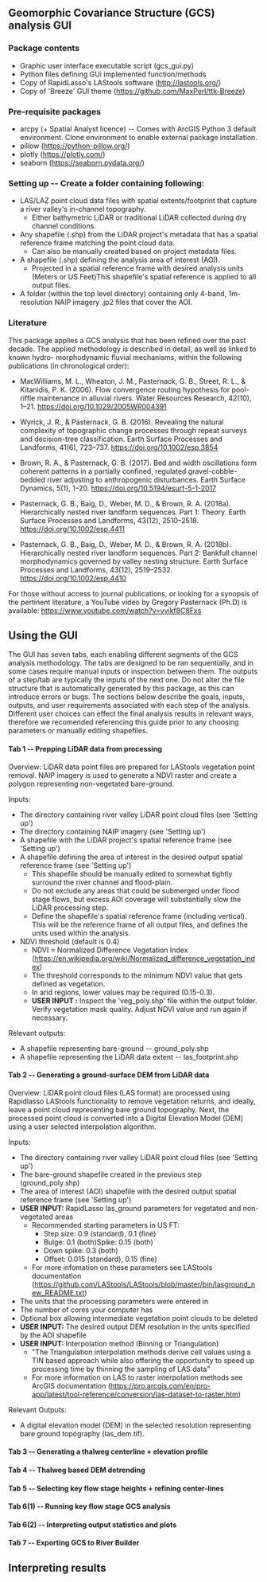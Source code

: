 ## Geomorphic Covariance Structure (GCS) analysis GUI

### Package contents
- Graphic user interface executable script (gcs_gui.py)
- Python files defining GUi implemented function/methods
- Copy of RapidLasso's LAStools software (http://lastools.org/)
- Copy of 'Breeze' GUI theme (https://github.com/MaxPerl/ttk-Breeze)

### Pre-requisite packages
- arcpy (+ Spatial Analyst licence)
-- Comes with ArcGIS Python 3 default environment. 
  Clone environment to enable external package installation. 
- pillow (https://python-pillow.org/)
- plotly (https://plotly.com/)
- seaborn (https://seaborn.pydata.org/)

### Setting up -- Create a folder containing following:
- LAS/LAZ point cloud data files with spatial extents/footprint that
  capture a river valley's in-channel topography. 
  - Either bathymetric LiDAR or traditional LiDAR collected during dry channel conditions.
- Any shapefile (.shp) from the LiDAR project's metadata that has a spatial reference frame matching the point cloud data.
  - Can also be manually created based on project metadata files.
- A shapefile (.shp) defining the analysis area of interest (AOI).
  -   Projected in a spatial reference frame with desired analysis units (Meters 
      or US Feet)This shapefile's spatial reference is applied to all output  files.
- A folder (within the top level directory) containing only 4-band, 1m- resolution
  NAIP imagery .jp2 files that cover the AOI. 


### Literature 
This package applies a GCS analysis that has been refined over the
past decade. The applied methodology is described in  detail, as well as linked to known hydro-
morphodynamic fluvial mechanisms, within the following publications (in chronological order):
- MacWilliams, M. L., Wheaton, J. M., Pasternack, G. B., Street, R. L., &amp; Kitanidis, P. K.
(2006). Flow convergence routing hypothesis for pool-riffle maintenance in alluvial
rivers. Water Resources Research, 42(10), 1–21.
https://doi.org/10.1029/2005WR004391
   

- Wyrick, J. R., &amp; Pasternack, G. B. (2016). Revealing the natural complexity of topographic
change processes through repeat surveys and decision-tree classification. Earth Surface
Processes and Landforms, 41(6), 723–737. https://doi.org/10.1002/esp.3854
  

- Brown, R. A., &amp; Pasternack, G. B. (2017). Bed and width oscillations form coherent
patterns in a partially confined, regulated gravel-cobble-bedded river adjusting to
anthropogenic disturbances. Earth Surface Dynamics, 5(1), 1–20.
https://doi.org/10.5194/esurf-5-1-2017
  

- Pasternack, G. B., Baig, D., Weber, M. D., &amp; Brown, R. A. (2018a). Hierarchically nested
river landform sequences. Part 1: Theory. Earth Surface Processes and Landforms,
43(12), 2510–2518. https://doi.org/10.1002/esp.4411
  

- Pasternack, G. B., Baig, D., Weber, M. D., &amp; Brown, R. A. (2018b). Hierarchically nested
river landform sequences. Part 2: Bankfull channel morphodynamics governed by
valley nesting structure. Earth Surface Processes and Landforms, 43(12), 2519–2532.
https://doi.org/10.1002/esp.4410

For those without access to  journal publications, or looking for a synopsis of the pertinent
literature, a YouTube video by Gregory Pasternack (Ph.D) is available: https://www.youtube.com/watch?v=yvikf8C8Fxs


## Using the GUI
The GUI has seven tabs, each enabling different segments of the GCS analysis methodology.
The tabs are designed to be ran sequentially, and in some cases require manual inputs or inspection between them.
The outputs of a step/tab are typically the inputs of the next one. Do not alter the file
structure that is automatically generated by this package, as this can introduce errors or bugs.
The sections below describe the goals, inputs, outputs, and user requirements associated with each step of the analysis.
Different user choices can effect the final analysis results in relevant ways, therefore we recomended referencing this
guide prior to any choosing parameters or manually editing shapefiles.


#### Tab 1 -- Prepping LiDAR data from processing
Overview: LiDAR data point files are prepared for LAStools vegetation point removal. NAIP imagery is used to generate 
a NDVI raster and create a polygon representing non-vegetated bare-ground.
 
Inputs:
- The directory containing river valley LiDAR point cloud files (see 'Setting up')
- The directory containing NAIP imagery (see 'Setting up')
- A shapefile with the LiDAR project's spatial reference frame (see 'Setting up')
- A shapefile defining the area of interest in the desired output spatial reference frame (see 'Setting up')
  - This shapefile should be manually edited to somewhat tightly surround the river channel and flood-plain.
  - Do not exclude any areas that could be submerged under flood stage flows, but excess AOI coverage will substantially 
    slow the LiDAR processing step.
  - Define the shapefile's spatial reference frame (including vertical). This will be the reference frame 
    of all output files, and defines the units used within the analysis.
- NDVI threshold (default is 0.4)
  - NDVI = Normalized Difference Vegetation Index (https://en.wikipedia.org/wiki/Normalized_difference_vegetation_index)
  - The threshold corresponds to the minimum NDVI value that gets defined as vegetation.
  - In arid regions, lower values may be required (0.15-0.3).
  - **USER INPUT :** Inspect the 'veg_poly.shp' file within the output folder. Verify vegetation mask
    quality. Adjust NDVI value and run again if necessary.

Relevant outputs: 
- A shapefile representing bare-ground -- ground_poly.shp 
- A shapefile representing the LiDAR data extent -- las_footprint.shp

#### Tab 2 -- Generating a ground-surface DEM from LiDAR data
Overview: LiDAR point cloud files (LAS format) are processed using Rapidlasso LAStools
functionality to remove vegetation returns, and ideally, leave a point cloud representing bare ground topography.
Next, the processed point cloud is converted into a Digital Elevation Model (DEM) using a user selected
interpolation algorithm.

Inputs:
  - The directory containing river valley LiDAR point cloud files (see 'Setting up')
  - The bare-ground shapefile created in the previous step (ground_poly.shp)
  - The area of interest (AOI) shapefile with the desired output spatial reference frame  (see 'Setting up')
  - **USER INPUT:** RapidLasso las_ground parameters for vegetated and non-vegetated areas
      - Recommended starting parameters in US FT:
        - Step size: 0.9 (standard), 0.1 (fine)
        - Bulge: 0.1 (both)Spike: 0.15 (both)
        - Down spike: 0.3 (both)
        - Offset: 0.015 (standard), 0.15 (fine)
      - For more infomation on these parameters see LAStools documentation (https://github.com/LAStools/LAStools/blob/master/bin/lasground_new_README.txt)
  - The units that the processing parameters were entered in
  - The number of cores your computer has
  - Optional box allowing intermediate vegetation point clouds to be deleted
  - **USER INPUT:** The desired output DEM resolution in the units specified by the AOI shapefile
  - **USER INPUT:** Interpolation method (Binning or Triangulation)
      - "The Triangulation interpolation methods derive cell values using a TIN based approach while also offering the
        opportunity to speed up processing time by thinning the sampling of LAS data"
      - For more information on LAS to raster interpolation methods see ArcGIS documentation 
        (https://pro.arcgis.com/en/pro-app/latest/tool-reference/conversion/las-dataset-to-raster.htm)

Relevant Outputs:
  - A digital elevation model (DEM) in the selected resolution representing bare ground topography (las_dem.tif).

#### Tab 3 -- Generating a thalweg centerline + elevation profile
#### Tab 4 -- Thalweg based DEM detrending
#### Tab 5 -- Selecting key flow stage heights + refining center-lines 
#### Tab 6(1) -- Running key flow stage GCS analysis
#### Tab 6(2) -- Interpreting output statistics and plots
#### Tab 7 --  Exporting GCS to River Builder

## Interpreting results